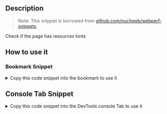 ## Description

> Note: 
> This snippet is borrowed from [github.com/nucliweb/webperf-snippets](https://github.com/nucliweb/webperf-snippets/blob/main/README.md#resources-hints).

Check if the page has resources hints

## How to use it

<!-- START-HOW_TO[] -->




### Bookmark Snippet



<details>

<summary>Copy this code snippet into the bookmark to use it</summary>


```javascript

javascript:(() => {const rels = [
    "preload",
    "prefetch",
    "preconnect",
    "dns-prefetch",
    "preconnect dns-prefetch",
    "prerender",
    "modulepreload",
];
rels.forEach((element) => {
    const linkElements = document.querySelectorAll(`link[rel="${element}"]`);
    const dot = linkElements.length > 0 ? "🟩" : "🟥";
    console.log(`${dot} ${element}`);
    linkElements.forEach((el) => console.log(el));
});
)()
``` 




</details>



## Console Tab Snippet

<details>

<summary>Copy this code snippet into the DevTools console Tab to use it</summary>


```javascript

const rels = [
    "preload",
    "prefetch",
    "preconnect",
    "dns-prefetch",
    "preconnect dns-prefetch",
    "prerender",
    "modulepreload",
];
rels.forEach((element) => {
    const linkElements = document.querySelectorAll(`link[rel="${element}"]`);
    const dot = linkElements.length > 0 ? "🟩" : "🟥";
    console.log(`${dot} ${element}`);
    linkElements.forEach((el) => console.log(el));
});

``` 




</details>




<!-- END-HOW_TO -->








